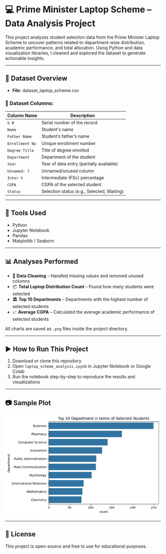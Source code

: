 # 💻 Prime Minister Laptop Scheme – Data Analysis Project

This project analyzes student selection data from the Prime Minister Laptop Scheme to uncover patterns related to department-wise distribution, academic performance, and total allocation. Using Python and data visualization libraries, I cleaned and explored the dataset to generate actionable insights.

---

## 📁 Dataset Overview

- **File**: dataset_laptop_scheme.csv 


### 🔸 Dataset Columns:

| Column Name     | Description                                      |
|------------------|--------------------------------------------------|
| `S #`            | Serial number of the record                      |
| `Name`           | Student's name                                   |
| `Father Name`    | Student’s father’s name                          |
| `Enrollment No`  | Unique enrollment number                         |
| `Degree Title`   | Title of degree enrolled                         |
| `Department`     | Department of the student                        |
| `Year`           | Year of data entry (partially available)         |
| `Unnamed: 7`     | Unnamed/unused column                            |
| `Inter %`        | Intermediate (FSc) percentage                    |
| `CGPA`           | CGPA of the selected student                     |
| `Status`         | Selection status (e.g., Selected, Waiting)      |

---

## 🧰 Tools Used

- Python  
- Jupyter Notebook  
- Pandas  
- Matplotlib / Seaborn

---

## 📊 Analyses Performed

- 🧹 **Data Cleaning** – Handled missing values and removed unused columns  
- 📦 **Total Laptop Distribution Count** – Found how many students were selected  
- 🏛️ **Top 10 Departments** – Departments with the highest number of selected students  
- 📈 **Average CGPA** – Calculated the average academic performance of selected students  

All charts are saved as `.png` files inside the project directory.

---

## ▶️ How to Run This Project

1. Download or clone this repository  
2. Open `laptop_scheme_analysis.ipynb` in Jupyter Notebook or Google Colab  
3. Run the notebook step-by-step to reproduce the results and visualizations

---

## 📷 Sample Plot

![Top 10 Departments](Top10_dept.png)

---

## 📜 License

This project is open-source and free to use for educational purposes.
